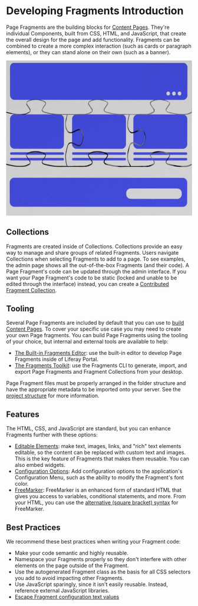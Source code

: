 # Developing Fragments Introduction

Page Fragments are the building blocks for [Content Pages](../../creating-pages/understanding-pages.md#content-pages). They're individual Components, built from CSS, HTML, and JavaScript, that create the overall design for the page and add functionality. Fragments can be combined to create a more complex interaction (such as cards or paragraph elements), or they can stand alone on their own (such as a banner).

![Fragments are combined to build a Content Page.](./developing-fragments-intro/images/01.png)

## Collections

Fragments are created inside of Collections. Collections provide an easy way to manage and share groups of related Fragments. Users navigate Collections when selecting Fragments to add to a page. To see examples, the admin page shows all the out-of-the-box Fragments (and their code). A Page Fragment's code can be updated through the admin interface. If you want your Page Fragment's code to be static (locked and unable to be edited through the interface) instead, you can create a [Contributed Fragment Collection](./creating-a-contributed-fragment-collection.md).

## Tooling

Several Page Fragments are included by default that you can use to [build Content Pages](../../creating-pages/building-content-pages.md). To cover your specific use case you may need to create your own Page fragments. You can build Page Fragments using the tooling of your choice, but internal and external tools are available to help:

* [The Built-in Fragments Editor](./developing-page-fragments-with-the-editor.md): use the built-in editor to develop Page Fragments inside of Liferay Portal.
* [The Fragments Toolkit](./developing-page-fragments-with-the-fragments-toolkit.md): use the Fragments CLI to generate, import, and export Page Fragments and Fragment Collections from your desktop.

Page Fragment files must be properly arranged in the folder structure and have the appropriate metadata to be imported onto your server. See the [project structure](./developing-page-fragments-with-the-fragments-toolkit.md#collection-format) for more information.

## Features

The HTML, CSS, and JavaScript are standard, but you can enhance Fragments further with these options:

* [Editable Elements](./fragment-specific-tags-reference.md): make text, images, links, and "rich" text elements editable, so the content can be replaced with custom text and images. This is the key feature of Fragments that makes them reusable. You can also embed widgets. 
* [Configuration Options](./making-a-page-fragment-configurable.md): Add configuration options to the application's Configuration Menu, such as the ability to modify the Fragment's font color.
* [FreeMarker](https://freemarker.apache.org/): FreeMarker is an enhanced form of standard HTML that gives you access to variables, conditional statements, and more. From your HTML, you can use the [alternative (square bracket) syntax](https://freemarker.apache.org/docs/dgui_misc_alternativesyntax.html) for FreeMarker.
<!--Learn more about the available FreeMarker objects in the Front-end Reference TODO.-->

## Best Practices

We recommend these best practices when writing your Fragment code:

* Make your code semantic and highly reusable.
* Namespace your Fragments properly so they don't interfere with other elements on the page outside of the Fragment.
* Use the autogenerated Fragment class as the basis for all CSS selectors you add to avoid impacting other Fragments.
* Use JavaScript sparingly, since it isn't easily reusable. Instead, reference external JavaScript libraries.
* [Escape Fragment configuration text values](./escaping-fragment-configuration-text-values-reference.md)